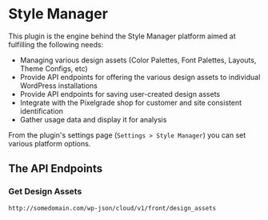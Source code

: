# Style Manager

This plugin is the engine behind the Style Manager platform aimed at fulfilling the following needs:
- Managing various design assets (Color Palettes, Font Palettes, Layouts, Theme Configs, etc)
- Provide API endpoints for offering the various design assets to individual WordPress installations
- Provide API endpoints for saving user-created design assets
- Integrate with the Pixelgrade shop for customer and site consistent identification
- Gather usage data and display it for analysis

From the plugin's settings page (`Settings > Style Manager`) you can set various platform options.

## The API Endpoints

### Get Design Assets

```
http://somedomain.com/wp-json/cloud/v1/front/design_assets
```

